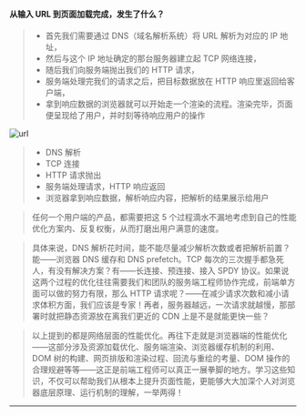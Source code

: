 #### 从输入 URL 到页面加载完成，发生了什么？

> - 首先我们需要通过 DNS（域名解析系统）将 URL 解析为对应的 IP 地址，
> - 然后与这个 IP 地址确定的那台服务器建立起 TCP 网络连接，
> - 随后我们向服务端抛出我们的 HTTP 请求，
> - 服务端处理完我们的请求之后，把目标数据放在 HTTP 响应里返回给客户端，
> - 拿到响应数据的浏览器就可以开始走一个渲染的流程。渲染完毕，页面便呈现给了用户，并时刻等待响应用户的操作

![url](https://user-images.githubusercontent.com/30850497/50577657-adb12980-0e67-11e9-8553-ee4ac7f87000.png)

> - DNS 解析
> - TCP 连接
> - HTTP 请求抛出
> - 服务端处理请求，HTTP 响应返回
> - 浏览器拿到响应数据，解析响应内容，把解析的结果展示给用户

>任何一个用户端的产品，都需要把这 5 个过程滴水不漏地考虑到自己的性能优化方案内、反复权衡，从而打磨出用户满意的速度。

>具体来说，DNS 解析花时间，能不能尽量减少解析次数或者把解析前置？能——浏览器 DNS 缓存和 DNS prefetch。TCP 每次的三次握手都急死人，有没有解决方案？有——长连接、预连接、接入 SPDY 协议。如果说这两个过程的优化往往需要我们和团队的服务端工程师协作完成，前端单方面可以做的努力有限，那么 HTTP 请求呢？——在减少请求次数和减小请求体积方面，我们应该是专家！再者，服务器越远，一次请求就越慢，那部署时就把静态资源放在离我们更近的 CDN 上是不是就能更快一些？

>以上提到的都是网络层面的性能优化。再往下走就是浏览器端的性能优化——这部分涉及资源加载优化、服务端渲染、浏览器缓存机制的利用、DOM 树的构建、网页排版和渲染过程、回流与重绘的考量、DOM 操作的合理规避等等——这正是前端工程师可以真正一展拳脚的地方。学习这些知识，不仅可以帮助我们从根本上提升页面性能，更能够大大加深个人对浏览器底层原理、运行机制的理解，一举两得！
***
>